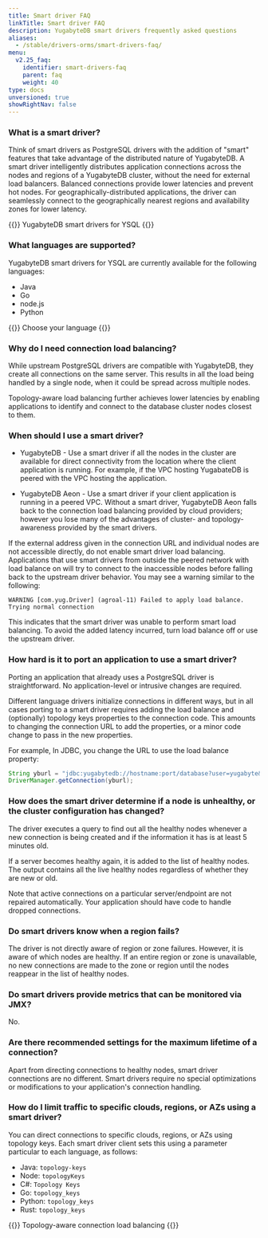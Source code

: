 ```yaml
---
title: Smart driver FAQ
linkTitle: Smart driver FAQ
description: YugabyteDB smart drivers frequently asked questions
aliases:
  - /stable/drivers-orms/smart-drivers-faq/
menu:
  v2.25_faq:
    identifier: smart-drivers-faq
    parent: faq
    weight: 40
type: docs
unversioned: true
showRightNav: false
---
```


### What is a smart driver?

Think of smart drivers as PostgreSQL drivers with the addition of "smart" features that take advantage of the distributed nature of YugabyteDB. A smart driver intelligently distributes application connections across the nodes and regions of a YugabyteDB cluster, without the need for external load balancers. Balanced connections provide lower latencies and prevent hot nodes. For geographically-distributed applications, the driver can seamlessly connect to the geographically nearest regions and availability zones for lower latency.

{{<lead link="../../drivers-orms/smart-drivers/">}}
YugabyteDB smart drivers for YSQL
{{</lead>}}

### What languages are supported?

YugabyteDB smart drivers for YSQL are currently available for the following languages:

- Java
- Go
- node.js
- Python

{{<lead link="/stable/drivers-orms/#choose-your-language">}}
Choose your language
{{</lead>}}

### Why do I need connection load balancing?

While upstream PostgreSQL drivers are compatible with YugabyteDB, they create all connections on the same server. This results in all the load being handled by a single node, when it could be spread across multiple nodes.

Topology-aware load balancing further achieves lower latencies by enabling applications to identify and connect to the database cluster nodes closest to them.

### When should I use a smart driver?

- YugabyteDB - Use a smart driver if all the nodes in the cluster are available for direct connectivity from the location where the client application is running. For example, if the VPC hosting YugabateDB is peered with the VPC hosting the application.

- YugabyteDB Aeon - Use a smart driver if your client application is running in a peered VPC. Without a smart driver, YugabyteDB Aeon falls back to the connection load balancing provided by cloud providers; however you lose many of the advantages of cluster- and topology-awareness provided by the smart drivers.

If the external address given in the connection URL and individual nodes are not accessible directly, do not enable smart driver load balancing. Applications that use smart drivers from outside the peered network with load balance on will try to connect to the inaccessible nodes before falling back to the upstream driver behavior. You may see a warning similar to the following:

```output
WARNING [com.yug.Driver] (agroal-11) Failed to apply load balance. Trying normal connection
```

This indicates that the smart driver was unable to perform smart load balancing. To avoid the added latency incurred, turn load balance off or use the upstream driver.

### How hard is it to port an application to use a smart driver?

Porting an application that already uses a PostgreSQL driver is straightforward. No application-level or intrusive changes are required.

Different language drivers initialize connections in different ways, but in all cases porting to a smart driver requires adding the load balance and (optionally) topology keys properties to the connection code. This amounts to changing the connection URL to add the properties, or a minor code change to pass in the new properties.

For example, In JDBC, you change the URL to use the load balance property:

```java
String yburl = "jdbc:yugabytedb://hostname:port/database?user=yugabyte&password=yugabyte&load-balance=true";
DriverManager.getConnection(yburl);
```

### How does the smart driver determine if a node is unhealthy, or the cluster configuration has changed?

The driver executes a query to find out all the healthy nodes whenever a new connection is being created and if the information it has is at least 5 minutes old.

If a server becomes healthy again, it is added to the list of healthy nodes. The output contains all the live healthy nodes regardless of whether they are new or old.

Note that active connections on a particular server/endpoint are not repaired automatically. Your application should have code to handle dropped connections.

### Do smart drivers know when a region fails?

The driver is not directly aware of region or zone failures. However, it is aware of which nodes are healthy. If an entire region or zone is unavailable, no new connections are made to the zone or region until the nodes reappear in the list of healthy nodes.

### Do smart drivers provide metrics that can be monitored via JMX?

No.

### Are there recommended settings for the maximum lifetime of a connection?

Apart from directing connections to healthy nodes, smart driver connections are no different. Smart drivers require no special optimizations or modifications to your application's connection handling.

### How do I limit traffic to specific clouds, regions, or AZs using a smart driver?

You can direct connections to specific clouds, regions, or AZs using topology keys. Each smart driver client sets this using a parameter particular to each language, as follows:

- Java: `topology-keys`
- Node: `topologyKeys`
- C#: `Topology Keys`
- Go: `topology_keys`
- Python: `topology_keys`
- Rust: `topology_keys`

{{<lead link="../../drivers-orms/smart-drivers/#topology-aware-load-balancing">}}
Topology-aware connection load balancing
{{</lead>}}
